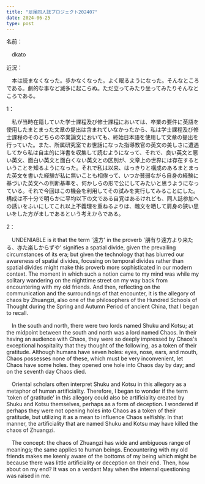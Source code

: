 ```yaml
---
title: "足尾同人誌プロジェクト202407"
date: 2024-06-25
type: post
---
```

名前：

　dkato

近況：

　本は読まなくなった。歩かなくなった。よく眠るようになった。そんなところである。劇的な事など滅多に起こらぬ。ただ立ってみたり坐ってみたりそんなところである。

1：

　私が当時在籍していた学士課程及び修士課程においては、卒業の要件に英語を使用したまとまった文章の提出は含まれていなかったから、私は学士課程及び修士課程のそのどちらの卒業論文においても、終始日本語を使用して文章の提出を行っていた。また、所属研究室でお世話になった指導教官の英文の美しさに遭遇してから私は自主的に洋書を収集して読むようになって、それで、良い英文と悪い英文、面白い英文と面白くない英文との区別が、文章上の世界には存在するということを知るようになった。それで私は以来、はっきりと構成のあるまとまった英文を書いた経験が私に無いことも相俟って、いつか貧弱ながら自身の経験に基づいた英文への判断基準を、何かしらの形で公にしてみたいと思うようになっている。それで今回はこの機会を利用してその試みを実行してみることにした。構成は不十分で明らかに平均以下の文である自覚はあるけれども、同人誌参加への誘いをふいにしてこれ以上不義理を重ねるよりは、醜文を晒して肩身の狭い思いをした方がましであるという考えからである。

2：

　UNDENIABLE is it that the term '遠方' in the proverb '朋有り遠方より来たる、亦た楽しからずや' signifies a spatial divide, given the prevailing circumstances of its era; but given the technology that has blurred our awareness of spatial divides, focusing on temporal divides rather than spatial divides might make this proverb more sophisticated in our modern context. The moment in which such a notion came to my mind was while my solitary wandering on the nighttime street on my way back from encountering with my old friends. And then, reflecting on the communication and the surroundings of that encounter, it is the allegory of chaos by Zhuangzi, also one of the philosophers of the Hundred Schools of Thought during the Spring and Autumn Period of ancient China, that I began to recall.<br>

　In the south and north, there were two lords named Shuku and Kotsu; at the midpoint between the south and north was a lord named Chaos. In their having an audience with Chaos, they were so deeply impressed by Chaos's exceptional hospitality that they thought of the following, as a token of their gratitude. Although humans have seven holes: eyes, nose, ears, and mouth, Chaos possesses none of these, which must be very inconvenient, let Chaos have some holes. they opened one hole into Chaos day by day; and on the seventh day Chaos died.

　Oriental scholars often interpret Shuku and Kotsu in this allegory as a metaphor of human artificiality. Therefore, I began to wonder if the term 'token of gratitude' in this allegory could also be artificiality created by Shuku and Kotsu themselves, perhaps as a form of deception. I wondered if perhaps they were not opening holes into Chaos as a token of their gratitude, but utilizing it as a mean to influence Chaos selfishly. In that manner, the artificiality that are named Shuku and Kotsu may have killed the chaos of Zhuangzi.

　The concept: the chaos of Zhuangzi has wide and ambiguous range of meanings; the same applies to human beings. Encountering with my old friends makes me keenly aware of the bottoms of my being which might be because there was little artificiality or deception on their end. Then, how about on my end? It was on a verdant May when the internal questioning was raised in me.

